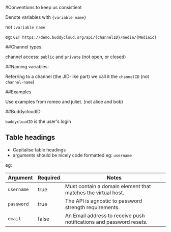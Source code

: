 #Conventions to keep us consistient

Denote variables with `{variable name}`

not `:variable name`

eg: `GET https://demo.buddycloud.org/api/{channelID}/media/{Mediaid}`

##Channel types:

channel access: `public` and `private`
(not open, or closed)

##Naming variables:

Referring to a channel (the JID-like part) we call it the `channelID` (not `channel-name`)

##Examples

Use examples from romeo and juliet. (not alice and bob)

##BuddycloudID 

`buddycloudID` is the user's login

## Table headings 

* Capitalise table headings
* arguments should be nicely code formatted eg: `username`

eg:

Argument   | Required | Notes
---------- | -------- |------------
`username`   | true     | Must contain a domain element that matches the virtual host.
`password`   | true     | The API is agnostic to password strength requirements.
`email`      | false    | An Email address to receive push notifications and password resets.

